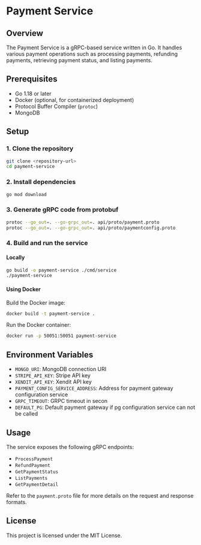 
# Payment Service

## Overview

The Payment Service is a gRPC-based service written in Go. It handles various payment operations such as processing payments, refunding payments, retrieving payment status, and listing payments.

## Prerequisites

- Go 1.18 or later
- Docker (optional, for containerized deployment)
- Protocol Buffer Compiler (`protoc`)
- MongoDB

## Setup

### 1. Clone the repository

```sh
git clone <repository-url>
cd payment-service
```

### 2. Install dependencies

```sh
go mod download
```

### 3. Generate gRPC code from protobuf

```sh
protoc --go_out=. --go-grpc_out=. api/proto/payment.proto
protoc --go_out=. --go-grpc_out=. api/proto/paymentconfig.proto
```

### 4. Build and run the service

#### Locally

```sh
go build -o payment-service ./cmd/service
./payment-service
```

#### Using Docker

Build the Docker image:

```sh
docker build -t payment-service .
```

Run the Docker container:

```sh
docker run -p 50051:50051 payment-service
```

## Environment Variables

- `MONGO_URI`: MongoDB connection URI
- `STRIPE_API_KEY`: Stripe API key
- `XENDIT_API_KEY`: Xendit API key
- `PAYMENT_CONFIG_SERVICE_ADDRESS`: Address for payment gateway configuration service
- `GRPC_TIMEOUT`: GRPC timeout in secon
- `DEFAULT_PG`: Default payment gateway if pg configuration service can not be called

## Usage

The service exposes the following gRPC endpoints:

- `ProcessPayment`
- `RefundPayment`
- `GetPaymentStatus`
- `ListPayments`
- `GetPaymentDetail`

Refer to the `payment.proto` file for more details on the request and response formats.

## License

This project is licensed under the MIT License.